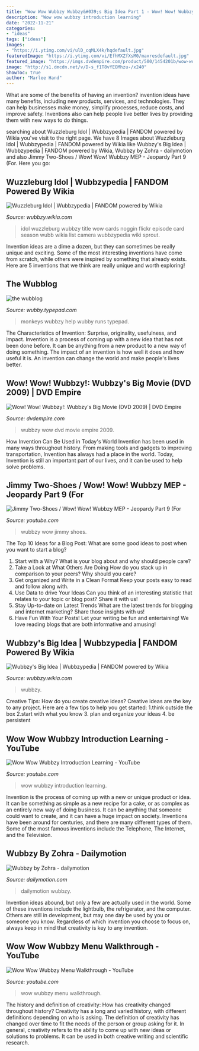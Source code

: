 ```yaml
---
title: "Wow Wow Wubbzy Wubbzy&#039;s Big Idea Part 1 - Wow! Wow! Wubbzy!: Wubbzy&#039;s Big Movie (dvd 2009)"
description: "Wow wow wubbzy introduction learning"
date: "2022-11-21"
categories:
- "ideas"
tags: ["ideas"]
images:
- "https://i.ytimg.com/vi/ulD_cqMLX4k/hqdefault.jpg"
featuredImage: "https://i.ytimg.com/vi/EfhMXZfXsM0/maxresdefault.jpg"
featured_image: "https://imgs.dvdempire.com/product/500/1454201b/wow-wow-wubbzy-wubbzys-big-movie-back-cover-art.jpg"
image: "http://s1.dmcdn.net/v/D-s_f1T8vYEOMhzu-/x240"
ShowToc: true
author: "Marlee Hand"
---
```



What are some of the benefits of having an invention?
invention ideas have many benefits, including new products, services, and technologies. They can help businesses make money, simplify processes, reduce costs, and improve safety. Inventions also can help people live better lives by providing them with new ways to do things.

	

		
searching about Wuzzleburg Idol | Wubbzypedia | FANDOM powered by Wikia you've visit to the right page. We have 8 Images about Wuzzleburg Idol | Wubbzypedia | FANDOM powered by Wikia like Wubbzy&#039;s Big Idea | Wubbzypedia | FANDOM powered by Wikia, Wubbzy by Zohra - dailymotion and also Jimmy Two-Shoes / Wow! Wow! Wubbzy MEP - Jeopardy Part 9 (For. Here you go:
		
    
## Wuzzleburg Idol | Wubbzypedia | FANDOM Powered By Wikia

<img loading=lazy src="https://vignette.wikia.nocookie.net/wubbzy/images/e/e1/4877637540_96192c1d7e_b.jpg/revision/latest?cb=20170622042420" onerror="this.onerror=null;this.src='https://tse4.mm.bing.net/th?id=OIP._m_k-PGyHPuY8_NkXDmCyAHaEK&amp;pid=15.1';" alt="Wuzzleburg Idol | Wubbzypedia | FANDOM powered by Wikia">

_Source: wubbzy.wikia.com_

>idol wuzzleburg wubbzy title wow cards noggin flickr episode card season wubb wikia list camera wubbzypedia wiki sprout. 

	

Invention ideas are a dime a dozen, but they can sometimes be really unique and exciting. Some of the most interesting inventions have come from scratch, while others were inspired by something that already exists. Here are 5 inventions that we think are really unique and worth exploring!

    
## The Wubblog

<img loading=lazy src="http://wubby.typepad.com/wubby/images/monkeys.gif" onerror="this.onerror=null;this.src='https://tse1.mm.bing.net/th?id=OIP.xSuRU34oXHzV5EDC2ddIJgHaFj&amp;pid=15.1';" alt="the wubblog">

_Source: wubby.typepad.com_

>monkeys wubbzy help wubby runs typepad. 

	

The Characteristics of Invention: Surprise, originality, usefulness, and impact.
Invention is a process of coming up with a new idea that has not been done before. It can be anything from a new product to a new way of doing something. The impact of an invention is how well it does and how useful it is. An invention can change the world and make people's lives better.

    
## Wow! Wow! Wubbzy!: Wubbzy&#039;s Big Movie (DVD 2009) | DVD Empire

<img loading=lazy src="https://imgs.dvdempire.com/product/500/1454201b/wow-wow-wubbzy-wubbzys-big-movie-back-cover-art.jpg" onerror="this.onerror=null;this.src='https://tse1.mm.bing.net/th?id=OIP.Eyryu1D1JPyo10StDpqSJwHaKg&amp;pid=15.1';" alt="Wow! Wow! Wubbzy!: Wubbzy&#039;s Big Movie (DVD 2009) | DVD Empire">

_Source: dvdempire.com_

>wubbzy wow dvd movie empire 2009. 

	

How Invention Can Be Used in Today's World
Invention has been used in many ways throughout history. From making tools and gadgets to improving transportation, Invention has always had a place in the world. Today, Invention is still an important part of our lives, and it can be used to help solve problems.

    
## Jimmy Two-Shoes / Wow! Wow! Wubbzy MEP - Jeopardy Part 9 (For

<img loading=lazy src="https://i.ytimg.com/vi/ulD_cqMLX4k/hqdefault.jpg" onerror="this.onerror=null;this.src='https://tse1.mm.bing.net/th?id=OIP.fwKmvDtoob4o_gwPT7_B2AHaFj&amp;pid=15.1';" alt="Jimmy Two-Shoes / Wow! Wow! Wubbzy MEP - Jeopardy Part 9 (For">

_Source: youtube.com_

>wubbzy wow jimmy shoes. 

	

The Top 10 Ideas for a Blog Post: What are some good ideas to post when you want to start a blog?
1. Start with a Why?
What is your blog about and why should people care? 
2. Take a Look at What Others Are Doing
How do you stack up in comparison to your peers? Why should you care? 
3. Get organized and Write in a Clean Format
Keep your posts easy to read and follow along with. 
4. Use Data to drive Your Ideas
Can you think of an interesting statistic that relates to your topic or blog post? Share it with us! 
5. Stay Up-to-date on Latest Trends
What are the latest trends for blogging and internet marketing? Share those insights with us! 
6. Have Fun With Your Posts!
Let your writing be fun and entertaining! We love reading blogs that are both informative and amusing!

    
## Wubbzy&#039;s Big Idea | Wubbzypedia | FANDOM Powered By Wikia

<img loading=lazy src="https://vignette3.wikia.nocookie.net/wubbzy/images/8/84/3438593699_50c3d877b5_o.jpg/revision/latest/scale-to-width-down/2000?cb=20170624030653" onerror="this.onerror=null;this.src='https://tse1.mm.bing.net/th?id=OIP.k3KuBrYriLq5fBjygc9xeQHaEK&amp;pid=15.1';" alt="Wubbzy&#039;s Big Idea | Wubbzypedia | FANDOM powered by Wikia">

_Source: wubbzy.wikia.com_

>wubbzy. 

	

Creative Tips: How do you create creative ideas?
Creative ideas are the key to any project. Here are a few tips to help you get started: 
1.think outside the box 
2.start with what you know 
3. plan and organize your ideas 
4. be persistent 

    
## Wow Wow Wubbzy Introduction Learning - YouTube

<img loading=lazy src="https://i.ytimg.com/vi/EfhMXZfXsM0/maxresdefault.jpg" onerror="this.onerror=null;this.src='https://tse1.mm.bing.net/th?id=OIP.dJH0WS2ArrDP4pbmzus7KgHaEK&amp;pid=15.1';" alt="Wow Wow Wubbzy Introduction Learning - YouTube">

_Source: youtube.com_

>wow wubbzy introduction learning. 

	

Invention is the process of coming up with a new or unique product or idea. It can be something as simple as a new recipe for a cake, or as complex as an entirely new way of doing business. It can be anything that someone could want to create, and it can have a huge impact on society. Inventions have been around for centuries, and there are many different types of them. Some of the most famous inventions include the Telephone, The Internet, and the Television.

    
## Wubbzy By Zohra - Dailymotion

<img loading=lazy src="http://s1.dmcdn.net/v/D-s_f1T8vYEOMhzu-/x240" onerror="this.onerror=null;this.src='https://tse1.mm.bing.net/th?id=OIP.ENQTrBA6ITtKZ5U_AlJIlwAAAA&amp;pid=15.1';" alt="Wubbzy by Zohra - dailymotion">

_Source: dailymotion.com_

>dailymotion wubbzy. 

	

Invention ideas abound, but only a few are actually used in the world. Some of these inventions include the lightbulb, the refrigerator, and the computer. Others are still in development, but may one day be used by you or someone you know. Regardless of which invention you choose to focus on, always keep in mind that creativity is key to any invention.

    
## Wow Wow Wubbzy Menu Walkthrough - YouTube

<img loading=lazy src="http://i.ytimg.com/vi/CRVcn0HB3kQ/maxresdefault.jpg" onerror="this.onerror=null;this.src='https://tse3.mm.bing.net/th?id=OIP.VSo3TydRKxBIs2WCoyRsGgHaEK&amp;pid=15.1';" alt="Wow Wow Wubbzy Menu Walkthrough - YouTube">

_Source: youtube.com_

>wow wubbzy menu walkthrough. 

	

The history and definition of creativity: How has creativity changed throughout history?
Creativity has a long and varied history, with different definitions depending on who is asking. The definition of creativity has changed over time to fit the needs of the person or group asking for it. In general, creativity refers to the ability to come up with new ideas or solutions to problems. It can be used in both creative writing and scientific research.

